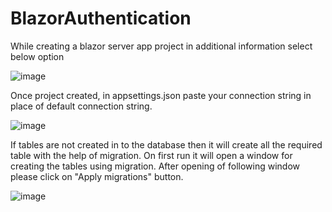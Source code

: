# BlazorAuthentication

While creating a blazor server app project in additional information select below option

![image](https://github.com/shivrajbhandare23/BlazorAuthentication/assets/142376442/1d8e488f-1854-4eca-b12a-161fcf0d8d40)

Once project created, in appsettings.json paste your connection string in place of default connection string.

![image](https://github.com/shivrajbhandare23/BlazorAuthentication/assets/142376442/5939d197-fd28-4abd-b5ef-5c7845bca5de)

If tables are not created in to the database then it will create all the required table with the help of migration. On first run it will open a window for creating the tables using migration.
After opening of following window please click on "Apply migrations" button.

![image](https://github.com/shivrajbhandare23/BlazorAuthentication/assets/142376442/0ba72175-775c-4cba-9473-8d310a060a06)

